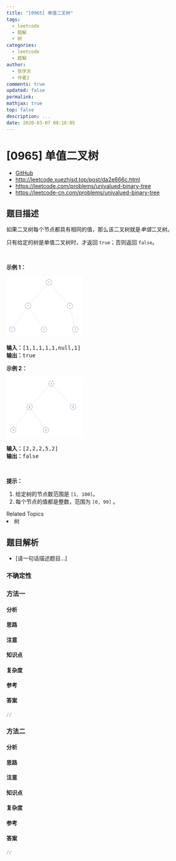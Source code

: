 ```yaml
---
title: "[0965] 单值二叉树"
tags:
  - leetcode
  - 题解
  - 树
categories:
  - leetcode
  - 题解
author:
  - 张学志
  - 作者2
comments: true
updated: false
permalink:
mathjax: true
top: false
description: ...
date: 2020-03-07 00:16:05
---
```



# [0965] 单值二叉树
* [GitHub](https://github.com/algoboy101/LeetCodeCrowdsource/tree/master/_posts/QA/%5B0965%5D%20%E5%8D%95%E5%80%BC%E4%BA%8C%E5%8F%89%E6%A0%91.md)
* http://leetcode.xuezhisd.top/post/da2e666c.html
* https://leetcode.com/problems/univalued-binary-tree
* https://leetcode-cn.com/problems/univalued-binary-tree


## 题目描述

<p>如果二叉树每个节点都具有相同的值，那么该二叉树就是<em>单值</em>二叉树。</p>

<p>只有给定的树是单值二叉树时，才返回&nbsp;<code>true</code>；否则返回 <code>false</code>。</p>

<p>&nbsp;</p>

<p><strong>示例 1：</strong></p>

<p><img alt="" src="https://raw.githubusercontent.com/algoboy101/LeetCodeCrowdsource/master/imgs/screen-shot-2018-12-25-at-50104-pm.png" style="height: 159px; width: 200px;"></p>

<pre><strong>输入：</strong>[1,1,1,1,1,null,1]
<strong>输出：</strong>true
</pre>

<p><strong>示例 2：</strong></p>

<p><img alt="" src="https://raw.githubusercontent.com/algoboy101/LeetCodeCrowdsource/master/imgs/screen-shot-2018-12-25-at-50050-pm.png" style="height: 158px; width: 200px;"></p>

<pre><strong>输入：</strong>[2,2,2,5,2]
<strong>输出：</strong>false
</pre>

<p>&nbsp;</p>

<p><strong>提示：</strong></p>

<ol>
	<li>给定树的节点数范围是&nbsp;<code>[1, 100]</code>。</li>
	<li>每个节点的值都是整数，范围为&nbsp;<code>[0, 99]</code>&nbsp;。</li>
</ol>
<div><div>Related Topics</div><div><li>树</li></div></div>


## 题目解析
* [请一句话描述题目...]

### 不确定性


### 方法一

#### 分析

#### 思路

#### 注意

#### 知识点

#### 复杂度

#### 参考

#### 答案

```cpp
//
```


### 方法二

#### 分析

#### 思路

#### 注意

#### 知识点

#### 复杂度

#### 参考

#### 答案

```cpp
//
```


